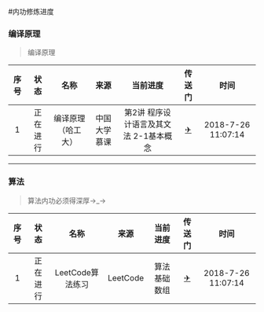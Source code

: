 #内功修炼进度

### 编译原理 
>  编译原理

|序号|状态|名称|来源|当前进度|传送门|时间|
|:---:|:---:|:---:|:---:|:---:|:---:|:---:|
|1|正在进行|编译原理（哈工大）|中国大学慕课|第2讲 程序设计语言及其文法 2-1基本概念|[✈](https://www.icourse163.org/learn/HIT-1002123007?tid=1002655021#/learn/content?type=detail&id=1003771333&sm=1)|2018-7-26 11:07:14|

<hr>

### 算法
>  算法内功必须得深厚→_→

|序号|状态|名称|来源|当前进度|传送门|时间|
|:---:|:---:|:---:|:---:|:---:|:---:|:---:|
|1|正在进行|LeetCode算法练习|LeetCode|算法基础 数组|[✈](https://leetcode-cn.com/explore/interview/card/top-interview-questions-easy/1/array/29/)|2018-7-26 11:07:14|
